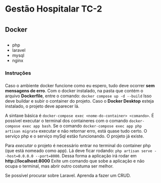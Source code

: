 # Gestão Hospitalar TC-2 <h1>

## Docker <h2>
* php
* laravel
* mysql
* nginx

### Instruções <h3>
Caso o ambiente docker funcione como eu espero, tudo deve ocorrer **sem mensagens de erro**.
Com o docker instalado, na pasta que contém o arquivo **Dockerfile**, entre o comando:
`docker compose up -d --build`
Isso deve buildar e subir o container do projeto.
Caso o **Docker Desktop** esteja instalado, o projeto deve aparecer lá.

A sintaxe básica é `docker-compose exec <nome-do-container> <comando>`.
É possível executar o terminal dos containeres com o comando `docker-compose exec app bash`.
Se o comando `docker-compose exec app php artisan migrate` executar e não retornar erro, está quase tudo certo.
O serviço php e o serviço mySql estão funcionando. O projeto já existe.

Para *executar* o projeto é necessário entrar no terminal do container php (que está nomeado como app).
Lá deve ficar rodando: `php artisan serve --host=0.0.0.0 --port=8000`.
Dessa forma a aplicação irá rodar em **http://localhost:8000**
Exite um comando que sobe a aplicação e não ocupa o terminal, mas abrir outro costuma ser melhor.


Se possível procurar sobre Laravel.
Aprenda a fazer um CRUD.

